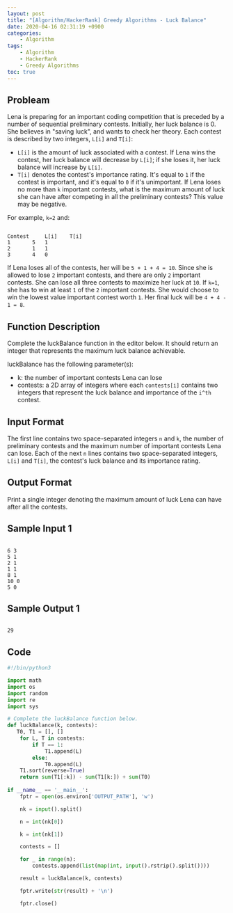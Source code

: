 ```yaml
---
layout: post
title: "[Algorithm/HackerRank] Greedy Algorithms - Luck Balance"
date: 2020-04-16 02:31:19 +0900
categories: 
    - Algorithm
tags:
    - Algorithm
    - HackerRank
    - Greedy Algorithms
toc: true
---
```


<!-- more -->


## Probleam
Lena is preparing for an important coding competition that is preceded by a number of sequential preliminary contests. Initially, her luck balance is 0. She believes in "saving luck", and wants to check her theory. Each contest is described by two integers, `L[i]` and `T[i]`:

- `L[i]` is the amount of luck associated with a contest. If Lena wins the contest, her luck balance will decrease by `L[i]`; if she loses it, her luck balance will increase by `L[i]`.
- `T[i]` denotes the contest's importance rating. It's equal to `1` if the contest is important, and it's equal to `0` if it's unimportant.
If Lena loses no more than `k` important contests, what is the maximum amount of luck she can have after competing in all the preliminary contests? This value may be negative.

For example, `k=2` and:
```

Contest		L[i]	T[i]
1		5	1
2		1	1
3		4	0
```

If Lena loses all of the contests, her will be `5 + 1 + 4 = 10`. Since she is allowed to lose `2` important contests, and there are only `2` important contests. She can lose all three contests to maximize her luck at `10`. If `k=1`, she has to win at least `1` of the `2` important contests. She would choose to win the lowest value important contest worth `1`. Her final luck will be `4 + 4 - 1 = 8`.

## Function Description
Complete the luckBalance function in the editor below. It should return an integer that represents the maximum luck balance achievable.

luckBalance has the following parameter(s):
- k: the number of important contests Lena can lose
- contests: a 2D array of integers where each `contests[i]` contains two integers that represent the luck balance and importance of the `i^th` contest.

## Input Format
The first line contains two space-separated integers `n` and `k`, the number of preliminary contests and the maximum number of important contests Lena can lose.
Each of the next `n` lines contains two space-separated integers, `L[i]` and `T[i]`, the contest's luck balance and its importance rating.

## Output Format
Print a single integer denoting the maximum amount of luck Lena can have after all the contests.

## Sample Input 1
```

6 3
5 1
2 1
1 1
8 1
10 0
5 0
```


## Sample Output 1
```

29
```


## Code

```python
#!/bin/python3

import math
import os
import random
import re
import sys

# Complete the luckBalance function below.
def luckBalance(k, contests):
   T0, T1 = [], []
    for L, T in contests:
        if T == 1:
            T1.append(L)
        else:
            T0.append(L)
    T1.sort(reverse=True)
    return sum(T1[:k]) - sum(T1[k:]) + sum(T0)
	
if __name__ == '__main__':
    fptr = open(os.environ['OUTPUT_PATH'], 'w')

    nk = input().split()

    n = int(nk[0])

    k = int(nk[1])

    contests = []

    for _ in range(n):
        contests.append(list(map(int, input().rstrip().split())))

    result = luckBalance(k, contests)

    fptr.write(str(result) + '\n')

    fptr.close()
```
